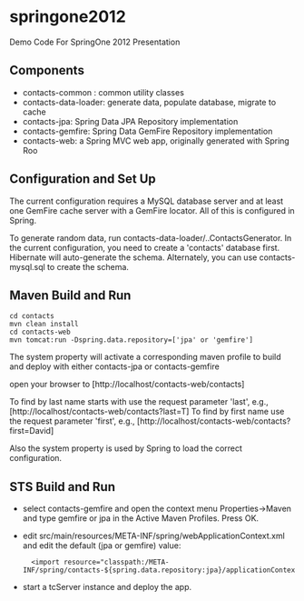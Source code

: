springone2012
=============

Demo Code For SpringOne 2012 Presentation

Components
----------
- contacts-common : common utility classes
- contacts-data-loader: generate data, populate database, migrate to cache
- contacts-jpa: Spring Data JPA Repository implementation
- contacts-gemfire: Spring Data GemFire Repository implementation
- contacts-web: a Spring MVC web app, originally generated with Spring Roo

Configuration and Set Up
-------------------------
The current configuration requires a MySQL database server and at least one GemFire cache server with a GemFire locator.
All of this is configured in Spring.

To generate random data, run contacts-data-loader/..ContactsGenerator. In the current configuration, you need to create a 'contacts' database first.
Hibernate will auto-generate the schema. Alternately, you can use contacts-mysql.sql to create the schema.

Maven Build and Run
-------------------
	cd contacts
	mvn clean install
	cd contacts-web
	mvn tomcat:run -Dspring.data.repository=['jpa' or 'gemfire']

The system property will activate a corresponding maven profile to build and deploy with either contacts-jpa or contacts-gemfire


open your browser to [http://localhost/contacts-web/contacts]

To find by last name starts with use the request parameter 'last', e.g.,  [http://localhost/contacts-web/contacts?last=T]
To find by first name use the request parameter 'first', e.g.,  [http://localhost/contacts-web/contacts?first=David]
 

Also the system property is used by Spring to load the correct configuration.

STS Build and Run
-------------------
- select contacts-gemfire and open the context menu  Properties->Maven and type gemfire or jpa in the Active Maven Profiles. Press OK.
- edit src/main/resources/META-INF/spring/webApplicationContext.xml and edit the default (jpa or gemfire) value:

  		<import resource="classpath:/META-INF/spring/contacts-${spring.data.repository:jpa}/applicationContext*.xml"/>

- start a tcServer instance and deploy the app.  		
